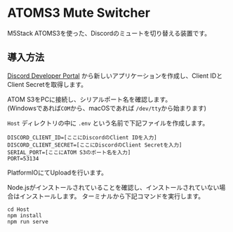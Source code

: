 # ATOMS3 Mute Switcher

M5Stack ATOMS3を使った、Discordのミュートを切り替える装置です。

## 導入方法

[Discord Developer Portal](https://discord.com/developers/applications) から新しいアプリケーションを作成し、Client IDとClient Secretを取得します。

ATOM S3をPCに接続し、シリアルポート名を確認します。  
(Windowsであれば`COM`から、macOSであれば `/dev/tty`から始まります)

`Host` ディレクトリの中に `.env` という名前で下記ファイルを作成します。

```
DISCORD_CLIENT_ID=[ここにDiscordのClient IDを入力]
DISCORD_CLIENT_SECRET=[ここにDiscordのClient Secretを入力]
SERIAL_PORT=[ここにATOM S3のポート名を入力]
PORT=53134
```

PlatformIOにてUploadを行います。

Node.jsがインストールされていることを確認し、インストールされていない場合はインストールします。
ターミナルから下記コマンドを実行します。

```
cd Host
npm install
npm run serve
```
